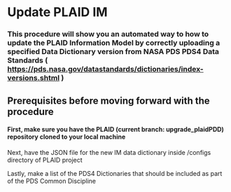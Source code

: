 # Update PLAID IM

### This procedure will show you an automated way to how to update the PLAID Information Model by correctly uploading a specified Data Dictionary version from NASA PDS PDS4 Data Standards ( https://pds.nasa.gov/datastandards/dictionaries/index-versions.shtml )

## Prerequisites before moving forward with the procedure

#### First, make sure you have the PLAID (current branch: upgrade_plaidPDD) repository cloned to your local machine

Next, have the JSON file for the new IM data dictionary inside /configs directory of PLAID project

Lastly, make a list of the PDS4 Dictionaries that should be included as part of the PDS Common Discipline
